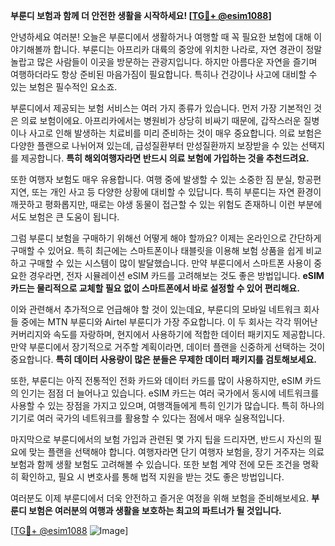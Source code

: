 **부룬디 보험과 함께 더 안전한 생활을 시작하세요! [[TG💪+ @esim1088](https://t.me/s/esim1088)]**

안녕하세요 여러분! 오늘은 부룬디에서 생활하거나 여행할 때 꼭 필요한 보험에 대해 이야기해볼까 합니다. 부룬디는 아프리카 대륙의 중앙에 위치한 나라로, 자연 경관이 정말 놀랍고 많은 사람들이 이곳을 방문하는 관광지입니다. 하지만 아름다운 자연을 즐기며 여행하더라도 항상 준비된 마음가짐이 필요합니다. 특히나 건강이나 사고에 대비할 수 있는 보험은 필수적인 요소죠.

부룬디에서 제공되는 보험 서비스는 여러 가지 종류가 있습니다. 먼저 가장 기본적인 것은 의료 보험이에요. 아프리카에서는 병원비가 상당히 비싸기 때문에, 갑작스러운 질병이나 사고로 인해 발생하는 치료비를 미리 준비하는 것이 매우 중요합니다. 의료 보험은 다양한 플랜으로 나뉘어져 있는데, 급성질환부터 만성질환까지 보장받을 수 있는 선택지를 제공합니다. **특히 해외여행자라면 반드시 의료 보험에 가입하는 것을 추천드려요.**

또한 여행자 보험도 매우 유용합니다. 여행 중에 발생할 수 있는 소중한 짐 분실, 항공편 지연, 또는 개인 사고 등 다양한 상황에 대비할 수 있답니다. 특히 부룬디는 자연 환경이 깨끗하고 평화롭지만, 때로는 야생 동물이 접근할 수 있는 위험도 존재하니 이런 부분에서도 보험은 큰 도움이 됩니다.

그럼 부룬디 보험을 구매하기 위해선 어떻게 해야 할까요? 이제는 온라인으로 간단하게 구매할 수 있어요. 특히 최근에는 스마트폰이나 태블릿을 이용해 보험 상품을 쉽게 비교하고 구매할 수 있는 시스템이 많이 발달했습니다. 만약 부룬디에서 스마트폰 사용이 중요한 경우라면, 전자 시뮬레이션 eSIM 카드를 고려해보는 것도 좋은 방법입니다. **eSIM 카드는 물리적으로 교체할 필요 없이 스마트폰에서 바로 설정할 수 있어 편리해요.**

이와 관련해서 추가적으로 언급해야 할 것이 있는데요, 부룬디의 모바일 네트워크 회사들 중에는 MTN 부룬디와 Airtel 부룬디가 가장 주요합니다. 이 두 회사는 각각 뛰어난 커버리지와 속도를 자랑하며, 현지에서 사용하기에 적합한 데이터 패키지도 제공합니다. 만약 부룬디에서 장기적으로 거주할 계획이라면, 데이터 플랜을 신중하게 선택하는 것이 중요합니다. **특히 데이터 사용량이 많은 분들은 무제한 데이터 패키지를 검토해보세요.**

또한, 부룬디는 아직 전통적인 전화 카드와 데이터 카드를 많이 사용하지만, eSIM 카드의 인기는 점점 더 늘어나고 있습니다. eSIM 카드는 여러 국가에서 동시에 네트워크를 사용할 수 있는 장점을 가지고 있으며, 여행객들에게 특히 인기가 많습니다. 특히 하나의 기기로 여러 국가의 네트워크를 활용할 수 있다는 점에서 매우 실용적입니다.

마지막으로 부룬디에서의 보험 가입과 관련된 몇 가지 팁을 드리자면, 반드시 자신의 필요에 맞는 플랜을 선택해야 합니다. 여행자라면 단기 여행자 보험을, 장기 거주자는 의료 보험과 함께 생활 보험도 고려해볼 수 있습니다. 또한 보험 계약 전에 모든 조건을 명확히 확인하고, 필요 시 변호사를 통해 법적 지원을 받는 것도 좋은 방법입니다.

여러분도 이제 부룬디에서 더욱 안전하고 즐거운 여정을 위해 보험을 준비해보세요. **부룬디 보험은 여러분의 여행과 생활을 보호하는 최고의 파트너가 될 것입니다.**

[[TG💪+ @esim1088](https://t.me/s/esim1088) ![Image](https://i.postimg.cc/Y0z9fWf4/image.png)]